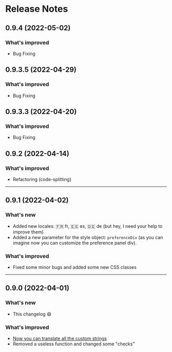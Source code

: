 # Release Notes

## 0.9.4 (2022-05-02)

### What's improved

- Bug Fixing

## 0.9.3.5 (2022-04-29)

### What's improved

- Bug Fixing

## 0.9.3.3 (2022-04-20)

### What's improved

- Bug Fixing

## 0.9.2 (2022-04-14)

### What's improved

- Refactoring (code-splitting)

<hr/>

## 0.9.1 (2022-04-02)

### What's new

- Added new locales: 🇫🇷 fr, 🇪🇸 es, 🇩🇪 de (but hey, I need your help to improve them)
- Added a new parameter for the style object: `preferenceDiv` (as you can imagine now you can customize the preference panel div).

### What's improved

- Fixed some minor bugs and added some new CSS classes

<hr>

## 0.9.0 (2022-04-01)

### What's new

- This changelog 😄

### What's improved

- [Now you can translate all the custom strings](https://github.com/francescomugnai/just-good-cookies/wiki/How-to-translate-the-custom-strings-and-make-JGC-fully-multilingual) <br/>
- Removed a useless function and changed some "checks"
